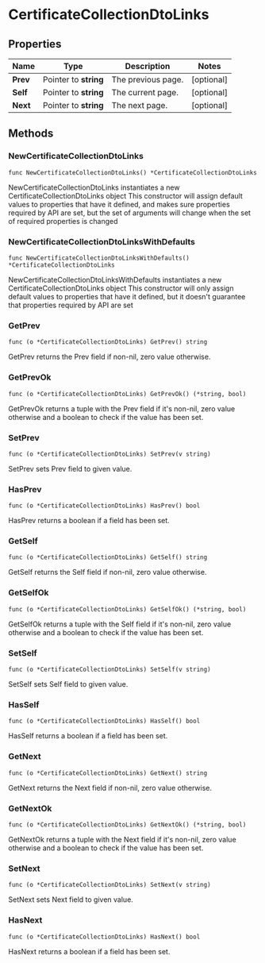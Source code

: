 # CertificateCollectionDtoLinks

## Properties

|Name | Type | Description | Notes|
|------------ | ------------- | ------------- | -------------|
|**Prev** | Pointer to **string** | The previous page. | [optional] |
|**Self** | Pointer to **string** | The current page. | [optional] |
|**Next** | Pointer to **string** | The next page. | [optional] |

## Methods

### NewCertificateCollectionDtoLinks

`func NewCertificateCollectionDtoLinks() *CertificateCollectionDtoLinks`

NewCertificateCollectionDtoLinks instantiates a new CertificateCollectionDtoLinks object
This constructor will assign default values to properties that have it defined,
and makes sure properties required by API are set, but the set of arguments
will change when the set of required properties is changed

### NewCertificateCollectionDtoLinksWithDefaults

`func NewCertificateCollectionDtoLinksWithDefaults() *CertificateCollectionDtoLinks`

NewCertificateCollectionDtoLinksWithDefaults instantiates a new CertificateCollectionDtoLinks object
This constructor will only assign default values to properties that have it defined,
but it doesn't guarantee that properties required by API are set

### GetPrev

`func (o *CertificateCollectionDtoLinks) GetPrev() string`

GetPrev returns the Prev field if non-nil, zero value otherwise.

### GetPrevOk

`func (o *CertificateCollectionDtoLinks) GetPrevOk() (*string, bool)`

GetPrevOk returns a tuple with the Prev field if it's non-nil, zero value otherwise
and a boolean to check if the value has been set.

### SetPrev

`func (o *CertificateCollectionDtoLinks) SetPrev(v string)`

SetPrev sets Prev field to given value.

### HasPrev

`func (o *CertificateCollectionDtoLinks) HasPrev() bool`

HasPrev returns a boolean if a field has been set.

### GetSelf

`func (o *CertificateCollectionDtoLinks) GetSelf() string`

GetSelf returns the Self field if non-nil, zero value otherwise.

### GetSelfOk

`func (o *CertificateCollectionDtoLinks) GetSelfOk() (*string, bool)`

GetSelfOk returns a tuple with the Self field if it's non-nil, zero value otherwise
and a boolean to check if the value has been set.

### SetSelf

`func (o *CertificateCollectionDtoLinks) SetSelf(v string)`

SetSelf sets Self field to given value.

### HasSelf

`func (o *CertificateCollectionDtoLinks) HasSelf() bool`

HasSelf returns a boolean if a field has been set.

### GetNext

`func (o *CertificateCollectionDtoLinks) GetNext() string`

GetNext returns the Next field if non-nil, zero value otherwise.

### GetNextOk

`func (o *CertificateCollectionDtoLinks) GetNextOk() (*string, bool)`

GetNextOk returns a tuple with the Next field if it's non-nil, zero value otherwise
and a boolean to check if the value has been set.

### SetNext

`func (o *CertificateCollectionDtoLinks) SetNext(v string)`

SetNext sets Next field to given value.

### HasNext

`func (o *CertificateCollectionDtoLinks) HasNext() bool`

HasNext returns a boolean if a field has been set.



